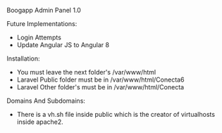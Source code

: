 Boogapp Admin Panel 1.0

Future Implementations:

- Login Attempts
- Update Angular JS to Angular 8

Installation:

- You must leave the next folder's /var/www/html
- Laravel Public folder must be in /var/www/html/Conecta6 
- Laravel Other folder's must be in /var/www/html/Conecta

Domains And Subdomains:

- There is a vh.sh file inside public which is the creator of virtualhosts inside apache2.
